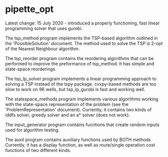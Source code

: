 # pipette_opt
Latest change: 15 July 2020 - introduced a properly functioning, fast linear programming solver that uses gurobi.

The tsp_method program implements the TSP-based algorithm outlined in the 'PossibleSolution' document.
The method used to solve the TSP is 2-opt of the Nearest Neighbour algorithm.

The tsp_reorder program contains the reordering algorithms that can be performed to improve the preformance of tsp_method.
It has simple and state-space reorderings.

The tsp_lp_solver program implements a linear programming approach to solving a TSP instead of the tspy package. 
cvxpy-based methods are too slow to work on 96 wells, but tsp_lp_gurobi is fast and working well.

The statespace_methods program implements various algorithms working with the state-space representation of the problem (see the 'ProblemRepresentation' document).
Currently, it contains two kinds of iddfs solver, greedy solver and an a* solver (does not work).

The input_generator program contains fucntions that create random inputs used for algorithm testing.

The auxil program contains auxiliary functions used by BOTH methods
Currently, it has a display function, as well as route/single operation cost functions of two different kinds.
